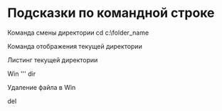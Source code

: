 # Подсказки по командной строке

Команда смены директории
cd c:\folder_name

Команда отображения текущей директории

Листинг текущей директории

Win ''' dir

Удаление файла в Win 

del <filename>